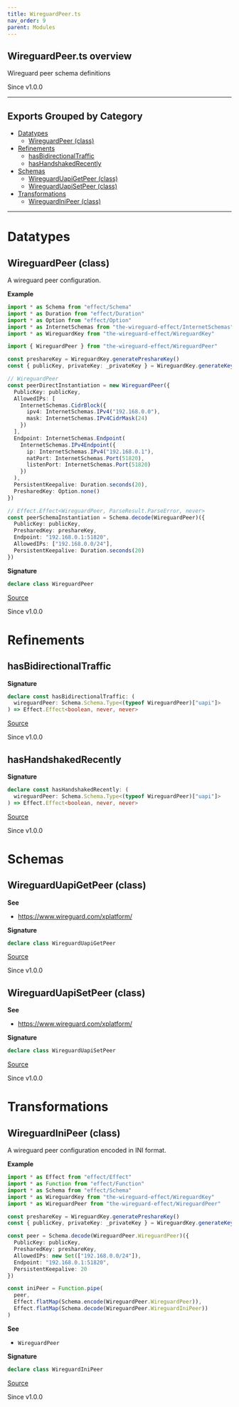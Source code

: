 ```yaml
---
title: WireguardPeer.ts
nav_order: 9
parent: Modules
---
```


## WireguardPeer.ts overview

Wireguard peer schema definitions

Since v1.0.0

---

## Exports Grouped by Category

- [Datatypes](#datatypes)
  - [WireguardPeer (class)](#wireguardpeer-class)
- [Refinements](#refinements)
  - [hasBidirectionalTraffic](#hasbidirectionaltraffic)
  - [hasHandshakedRecently](#hashandshakedrecently)
- [Schemas](#schemas)
  - [WireguardUapiGetPeer (class)](#wireguarduapigetpeer-class)
  - [WireguardUapiSetPeer (class)](#wireguarduapisetpeer-class)
- [Transformations](#transformations)
  - [WireguardIniPeer (class)](#wireguardinipeer-class)

---

# Datatypes

## WireguardPeer (class)

A wireguard peer configuration.

**Example**

```ts
import * as Schema from "effect/Schema"
import * as Duration from "effect/Duration"
import * as Option from "effect/Option"
import * as InternetSchemas from "the-wireguard-effect/InternetSchemas"
import * as WireguardKey from "the-wireguard-effect/WireguardKey"

import { WireguardPeer } from "the-wireguard-effect/WireguardPeer"

const preshareKey = WireguardKey.generatePreshareKey()
const { publicKey, privateKey: _privateKey } = WireguardKey.generateKeyPair()

// WireguardPeer
const peerDirectInstantiation = new WireguardPeer({
  PublicKey: publicKey,
  AllowedIPs: [
    InternetSchemas.CidrBlock({
      ipv4: InternetSchemas.IPv4("192.168.0.0"),
      mask: InternetSchemas.IPv4CidrMask(24)
    })
  ],
  Endpoint: InternetSchemas.Endpoint(
    InternetSchemas.IPv4Endpoint({
      ip: InternetSchemas.IPv4("192.168.0.1"),
      natPort: InternetSchemas.Port(51820),
      listenPort: InternetSchemas.Port(51820)
    })
  ),
  PersistentKeepalive: Duration.seconds(20),
  PresharedKey: Option.none()
})

// Effect.Effect<WireguardPeer, ParseResult.ParseError, never>
const peerSchemaInstantiation = Schema.decode(WireguardPeer)({
  PublicKey: publicKey,
  PresharedKey: preshareKey,
  Endpoint: "192.168.0.1:51820",
  AllowedIPs: ["192.168.0.0/24"],
  PersistentKeepalive: Duration.seconds(20)
})
```

**Signature**

```ts
declare class WireguardPeer
```

[Source](https://github.com/leonitousconforti/the-wireguard-effect/tree/main/src/WireguardPeer.ts#L71)

Since v1.0.0

# Refinements

## hasBidirectionalTraffic

**Signature**

```ts
declare const hasBidirectionalTraffic: (
  wireguardPeer: Schema.Schema.Type<(typeof WireguardPeer)["uapi"]>
) => Effect.Effect<boolean, never, never>
```

[Source](https://github.com/leonitousconforti/the-wireguard-effect/tree/main/src/WireguardPeer.ts#L383)

Since v1.0.0

## hasHandshakedRecently

**Signature**

```ts
declare const hasHandshakedRecently: (
  wireguardPeer: Schema.Schema.Type<(typeof WireguardPeer)["uapi"]>
) => Effect.Effect<boolean, never, never>
```

[Source](https://github.com/leonitousconforti/the-wireguard-effect/tree/main/src/WireguardPeer.ts#L391)

Since v1.0.0

# Schemas

## WireguardUapiGetPeer (class)

**See**

- https://www.wireguard.com/xplatform/

**Signature**

```ts
declare class WireguardUapiGetPeer
```

[Source](https://github.com/leonitousconforti/the-wireguard-effect/tree/main/src/WireguardPeer.ts#L312)

Since v1.0.0

## WireguardUapiSetPeer (class)

**See**

- https://www.wireguard.com/xplatform/

**Signature**

```ts
declare class WireguardUapiSetPeer
```

[Source](https://github.com/leonitousconforti/the-wireguard-effect/tree/main/src/WireguardPeer.ts#L259)

Since v1.0.0

# Transformations

## WireguardIniPeer (class)

A wireguard peer configuration encoded in INI format.

**Example**

```ts
import * as Effect from "effect/Effect"
import * as Function from "effect/Function"
import * as Schema from "effect/Schema"
import * as WireguardKey from "the-wireguard-effect/WireguardKey"
import * as WireguardPeer from "the-wireguard-effect/WireguardPeer"

const preshareKey = WireguardKey.generatePreshareKey()
const { publicKey, privateKey: _privateKey } = WireguardKey.generateKeyPair()

const peer = Schema.decode(WireguardPeer.WireguardPeer)({
  PublicKey: publicKey,
  PresharedKey: preshareKey,
  AllowedIPs: new Set(["192.168.0.0/24"]),
  Endpoint: "192.168.0.1:51820",
  PersistentKeepalive: 20
})

const iniPeer = Function.pipe(
  peer,
  Effect.flatMap(Schema.encode(WireguardPeer.WireguardPeer)),
  Effect.flatMap(Schema.decode(WireguardPeer.WireguardIniPeer))
)
```

**See**

- `WireguardPeer`

**Signature**

```ts
declare class WireguardIniPeer
```

[Source](https://github.com/leonitousconforti/the-wireguard-effect/tree/main/src/WireguardPeer.ts#L173)

Since v1.0.0
